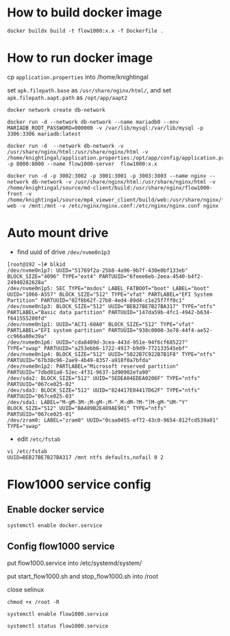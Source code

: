 # How to build docker image

```
docker buildx build -t flow1000:x.x -f Dockerfile .
```

# How to run docker image

cp `application.properties` into /home/knightingal

set `apk.filepath.base` as `/usr/share/nginx/html/`, and set `apk.filepath.aapt.path` as `/opt/app/aapt2`

```
docker network create db-network

docker run -d --network db-network --name mariadb0 --env MARIADB_ROOT_PASSWORD=000000 -v /var/lib/mysql:/var/lib/mysql -p 3306:3306 mariadb:latest

docker run -d  --network db-network -v /usr/share/nginx/html:/usr/share/nginx/html -v /home/knightingal/application.properties:/opt/app/config/application.properties -p 8000:8000 --name flow1000-server  flow1000:x.x

docker run -d -p 3002:3002 -p 3001:3001 -p 3003:3003 --name nginx --network db-network -v /usr/share/nginx/html:/usr/share/nginx/html -v /home/knightingal/source/md-client/build:/usr/share/nginx/flow1000-front -v /home/knightingal/source/mp4_viewer_client/build/web:/usr/share/nginx/flutter-web -v /mnt:/mnt -v /etc/nginx/nginx.conf:/etc/nginx/nginx.conf nginx
```

# Auto mount drive

* find uuid of drive `/dev/nvme0n1p3`

```
[root@192 ~]# blkid
/dev/nvme0n1p7: UUID="51769f2a-25b8-4a96-9b7f-430e0bf133eb" BLOCK_SIZE="4096" TYPE="ext4" PARTUUID="6feee6eb-2eea-4540-b4f2-24940282628a"
/dev/nvme0n1p5: SEC_TYPE="msdos" LABEL_FATBOOT="boot" LABEL="boot" UUID="1066-A557" BLOCK_SIZE="512" TYPE="vfat" PARTLABEL="EFI System Partition" PARTUUID="02f8b62f-27b0-4ed4-89d4-c1e25f7ff0c1"
/dev/nvme0n1p3: BLOCK_SIZE="512" UUID="BEB27BE7B27BA317" TYPE="ntfs" PARTLABEL="Basic data partition" PARTUUID="147da59b-4fc1-4942-b634-f641555200fd"
/dev/nvme0n1p1: UUID="AC71-60A0" BLOCK_SIZE="512" TYPE="vfat" PARTLABEL="EFI system partition" PARTUUID="938c0000-3e78-44f4-ae52-cc966a00e39a"
/dev/nvme0n1p6: UUID="cda8409d-3cea-443d-951e-94f6cf685227" TYPE="swap" PARTUUID="a253ebb6-1722-4917-b9d9-772133545ebf"
/dev/nvme0n1p4: BLOCK_SIZE="512" UUID="5022B7C922B7B1F8" TYPE="ntfs" PARTUUID="67b38c96-2ae9-4b49-8357-a918f0a7bfda"
/dev/nvme0n1p2: PARTLABEL="Microsoft reserved partition" PARTUUID="7dbd01a8-52ec-4f31-9637-1d90902efa90"
/dev/sda2: BLOCK_SIZE="512" UUID="5EDEA04EDEA0206F" TYPE="ntfs" PARTUUID="067ce025-02"
/dev/sda3: BLOCK_SIZE="512" UUID="824417E04417D62F" TYPE="ntfs" PARTUUID="067ce025-03"
/dev/sda1: LABEL="M-gM-3M-;M-gM-;M-^_M-dM-?M-^]M-gM-^UM-^Y" BLOCK_SIZE="512" UUID="BA489B2E489AE901" TYPE="ntfs" PARTUUID="067ce025-01"
/dev/zram0: LABEL="zram0" UUID="0caa0455-ef72-43c0-9654-812fcd539a01" TYPE="swap"
```

* edit `/etc/fstab`
```
vi /etc/fstab
UUID=BEB27BE7B27BA317 /mnt ntfs defaults,nofail 0 2
```

# Flow1000 service config

## Enable docker service
```
systemctl enable docker.service
```

## Config flow1000 service
put flow1000.service into /etc/systemd/system/

put start_flow1000.sh and stop_flow1000.sh into /root

close selinux
```
chmod +x /root -R

systemctl enable flow1000.service

systemctl status flow1000.service
```